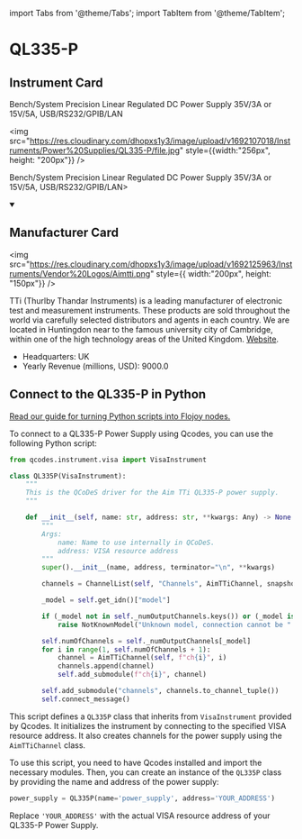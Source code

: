 
import Tabs from '@theme/Tabs';
import TabItem from '@theme/TabItem';

# QL335-P

## Instrument Card

<div className="flex">

<div>

Bench/System Precision Linear Regulated DC Power Supply 35V/3A or 15V/5A, USB/RS232/GPIB/LAN

</div>

<img src="https://res.cloudinary.com/dhopxs1y3/image/upload/v1692107018/Instruments/Power%20Supplies/QL335-P/file.jpg" style={{width:"256px", height: "200px"}} />

</div>

Bench/System Precision Linear Regulated DC Power Supply 35V/3A or 15V/5A, USB/RS232/GPIB/LAN>

<details open>
<summary><h2>Manufacturer Card</h2></summary>

<img src="https://res.cloudinary.com/dhopxs1y3/image/upload/v1692125963/Instruments/Vendor%20Logos/Aimtti.png" style={{ width:"200px", height: "150px"}} />

TTi (Thurlby Thandar Instruments) is a leading manufacturer of electronic test and measurement instruments. These products are sold throughout the world via carefully selected distributors and agents in each country. We are located in Huntingdon near to the famous university city of Cambridge, within one of the high technology areas of the United Kingdom. <a href="https://www.aimtti.com/">Website</a>.

<ul>
  <li>Headquarters: UK</li>
  <li>Yearly Revenue (millions, USD): 9000.0</li>
</ul>
</details>

## Connect to the QL335-P in Python

[Read our guide for turning Python scripts into Flojoy nodes.](https://docs.flojoy.ai/custom-nodes/creating-custom-node/)


<Tabs>
<TabItem value="Qcodes" label="Qcodes">

To connect to a QL335-P Power Supply using Qcodes, you can use the following Python script:

```python
from qcodes.instrument.visa import VisaInstrument

class QL335P(VisaInstrument):
    """
    This is the QCoDeS driver for the Aim TTi QL335-P power supply.
    """

    def __init__(self, name: str, address: str, **kwargs: Any) -> None:
        """
        Args:
            name: Name to use internally in QCoDeS.
            address: VISA resource address
        """
        super().__init__(name, address, terminator="\n", **kwargs)

        channels = ChannelList(self, "Channels", AimTTiChannel, snapshotable=False)

        _model = self.get_idn()["model"]

        if (_model not in self._numOutputChannels.keys()) or (_model is None):
            raise NotKnownModel("Unknown model, connection cannot be " "established.")

        self.numOfChannels = self._numOutputChannels[_model]
        for i in range(1, self.numOfChannels + 1):
            channel = AimTTiChannel(self, f"ch{i}", i)
            channels.append(channel)
            self.add_submodule(f"ch{i}", channel)

        self.add_submodule("channels", channels.to_channel_tuple())
        self.connect_message()
```

This script defines a `QL335P` class that inherits from `VisaInstrument` provided by Qcodes. It initializes the instrument by connecting to the specified VISA resource address. It also creates channels for the power supply using the `AimTTiChannel` class.

To use this script, you need to have Qcodes installed and import the necessary modules. Then, you can create an instance of the `QL335P` class by providing the name and address of the power supply:

```python
power_supply = QL335P(name='power_supply', address='YOUR_ADDRESS')
```

Replace `'YOUR_ADDRESS'` with the actual VISA resource address of your QL335-P Power Supply.

</TabItem>
</Tabs>